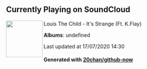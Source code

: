## Currently Playing on SoundCloud

[<img align="left" width="100" src="https://i1.sndcdn.com/artworks-000129101224-nncvns-t120x120.jpg">](https://soundcloud.com/louisthechild/itsstrange)

Louis The Child - It's Strange (Ft. K.Flay)

**Albums**: undefined

Last updated at 17/07/2020 14:30

#### Generated with [20chan/github-now](https://github.com/20chan/github-now)


<!--
**20chan/20chan** is a ✨ _special_ ✨ repository because its `README.md` (this file) appears on your GitHub profile.

Here are some ideas to get you started:

- 🔭 I’m currently working on ...
- 🌱 I’m currently learning ...
- 👯 I’m looking to collaborate on ...
- 🤔 I’m looking for help with ...
- 💬 Ask me about ...
- 📫 How to reach me: ...
- 😄 Pronouns: ...
- ⚡ Fun fact: ...
-->
